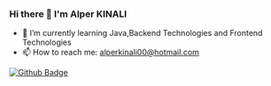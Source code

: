 ### Hi there 👋 I'm Alper KINALI



- 🌱 I’m currently learning Java,Backend Technologies and Frontend Technologies
- 📫 How to reach me: alperkinali00@hotmail.com

[![Github Badge](https://github.com/alperKinali)](link) 


